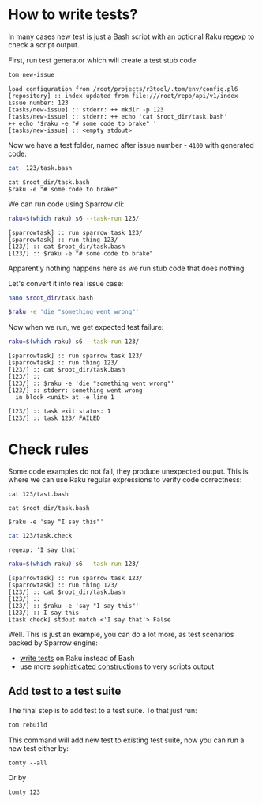 # How to write tests?

In many cases new test is just a Bash script with an optional Raku regexp to check a script output.

First, run test generator which will create a test stub code:

```bash
tom new-issue
```

```
load configuration from /root/projects/r3tool/.tom/env/config.pl6
[repository] :: index updated from file:///root/repo/api/v1/index
issue number: 123
[tasks/new-issue] :: stderr: ++ mkdir -p 123
[tasks/new-issue] :: stderr: ++ echo 'cat $root_dir/task.bash'
++ echo '$raku -e "# some code to brake" '
[tasks/new-issue] :: <empty stdout>
```

Now we have a test folder, named after issue number - `4100` with generated code:

```bash
cat  123/task.bash
```

```
cat $root_dir/task.bash
$raku -e "# some code to brake"
```

We can run code using Sparrow cli:

```bash
raku=$(which raku) s6 --task-run 123/
```

```
[sparrowtask] :: run sparrow task 123/
[sparrowtask] :: run thing 123/
[123/] :: cat $root_dir/task.bash
[123/] :: $raku -e "# some code to brake"
```

Apparently nothing happens here as we run stub code that does nothing.

Let's convert it into real issue case:

```bash
nano $root_dir/task.bash
```

```bash
$raku -e 'die "something went wrong"'
```

Now when we run, we get expected test failure:

```bash
raku=$(which raku) s6 --task-run 123/
```

```
[sparrowtask] :: run sparrow task 123/
[sparrowtask] :: run thing 123/
[123/] :: cat $root_dir/task.bash
[123/] ::
[123/] :: $raku -e 'die "something went wrong"'
[123/] :: stderr: something went wrong
  in block <unit> at -e line 1

[123/] :: task exit status: 1
[123/] :: task 123/ FAILED
```

# Check rules

Some code examples do not fail, they produce unexpected output. This is where we can use
Raku regular expressions to verify code correctness:

```
cat 123/tast.bash
```

```
cat $root_dir/task.bash

$raku -e 'say "I say this"'
```

```bash
cat 123/task.check
```

```
regexp: 'I say that'
```

```bash
raku=$(which raku) s6 --task-run 123/
```

```
[sparrowtask] :: run sparrow task 123/
[sparrowtask] :: run thing 123/
[123/] :: cat $root_dir/task.bash
[123/] ::
[123/] :: $raku -e 'say "I say this"'
[123/] :: I say this
[task check] stdout match <'I say that'> False
```

Well. This is just an example, you can do a lot more, as test scenarios backed by Sparrow engine:

* [write tests](https://github.com/melezhik/Sparrow6/blob/master/documentation/development.md) on Raku instead of Bash
* use more [sophisticated constructions](https://github.com/melezhik/Sparrow6/blob/master/documentation/taskchecks.md) to very scripts output


## Add test to a test suite

The final step is to add test to a test suite. To that just run:

```bash
tom rebuild
```

This command will add new test to existing test suite, now you can run a new test either by:

```
tomty --all 
```

Or by 

```
tomty 123
```



